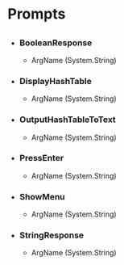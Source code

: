 # Prompts
## 

- ### BooleanResponse
      
    - ArgName (System.String)  
        
- ### DisplayHashTable
      
    - ArgName (System.String)  
        
- ### OutputHashTableToText
      
    - ArgName (System.String)  
        
- ### PressEnter
      
    - ArgName (System.String)  
        
- ### ShowMenu
      
    - ArgName (System.String)  
        
- ### StringResponse
      
    - ArgName (System.String)  
        
